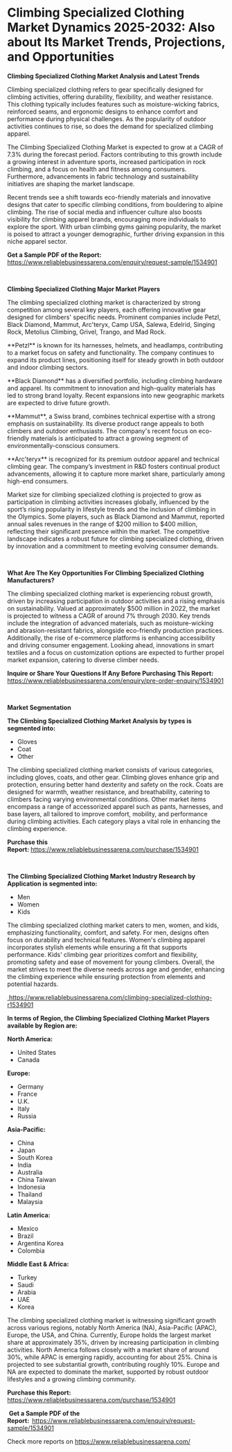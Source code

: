 <p><h1>Climbing Specialized Clothing Market Dynamics 2025-2032: Also about Its Market Trends, Projections, and Opportunities</h1></p><p><strong>Climbing Specialized Clothing Market Analysis and Latest Trends</strong></p>
<p><p>Climbing specialized clothing refers to gear specifically designed for climbing activities, offering durability, flexibility, and weather resistance. This clothing typically includes features such as moisture-wicking fabrics, reinforced seams, and ergonomic designs to enhance comfort and performance during physical challenges. As the popularity of outdoor activities continues to rise, so does the demand for specialized climbing apparel.</p><p>The Climbing Specialized Clothing Market is expected to grow at a CAGR of 7.3% during the forecast period. Factors contributing to this growth include a growing interest in adventure sports, increased participation in rock climbing, and a focus on health and fitness among consumers. Furthermore, advancements in fabric technology and sustainability initiatives are shaping the market landscape. </p><p>Recent trends see a shift towards eco-friendly materials and innovative designs that cater to specific climbing conditions, from bouldering to alpine climbing. The rise of social media and influencer culture also boosts visibility for climbing apparel brands, encouraging more individuals to explore the sport. With urban climbing gyms gaining popularity, the market is poised to attract a younger demographic, further driving expansion in this niche apparel sector.</p></p>
<p><strong>Get a Sample PDF of the Report:&nbsp;</strong> <a href="https://www.reliablebusinessarena.com/enquiry/request-sample/1534901?utm_campaign=2452&utm_medium=2&utm_source=Github&utm_content=ia&utm_term=28022025&utm_id=climbing-specialized-clothing">https://www.reliablebusinessarena.com/enquiry/request-sample/1534901</a></p>
<p>&nbsp;</p>
<p><strong>Climbing Specialized Clothing Major Market Players</strong></p>
<p><p>The climbing specialized clothing market is characterized by strong competition among several key players, each offering innovative gear designed for climbers' specific needs. Prominent companies include Petzl, Black Diamond, Mammut, Arc'teryx, Camp USA, Salewa, Edelrid, Singing Rock, Metolius Climbing, Grivel, Trango, and Mad Rock.</p><p>**Petzl** is known for its harnesses, helmets, and headlamps, contributing to a market focus on safety and functionality. The company continues to expand its product lines, positioning itself for steady growth in both outdoor and indoor climbing sectors.</p><p>**Black Diamond** has a diversified portfolio, including climbing hardware and apparel. Its commitment to innovation and high-quality materials has led to strong brand loyalty. Recent expansions into new geographic markets are expected to drive future growth.</p><p>**Mammut**, a Swiss brand, combines technical expertise with a strong emphasis on sustainability. Its diverse product range appeals to both climbers and outdoor enthusiasts. The company's recent focus on eco-friendly materials is anticipated to attract a growing segment of environmentally-conscious consumers.</p><p>**Arc'teryx** is recognized for its premium outdoor apparel and technical climbing gear. The company’s investment in R&D fosters continual product advancements, allowing it to capture more market share, particularly among high-end consumers.</p><p>Market size for climbing specialized clothing is projected to grow as participation in climbing activities increases globally, influenced by the sport’s rising popularity in lifestyle trends and the inclusion of climbing in the Olympics. Some players, such as Black Diamond and Mammut, reported annual sales revenues in the range of $200 million to $400 million, reflecting their significant presence within the market. The competitive landscape indicates a robust future for climbing specialized clothing, driven by innovation and a commitment to meeting evolving consumer demands.</p></p>
<p>&nbsp;</p>
<p><strong>What Are The Key Opportunities For Climbing Specialized Clothing Manufacturers?</strong></p>
<p><p>The climbing specialized clothing market is experiencing robust growth, driven by increasing participation in outdoor activities and a rising emphasis on sustainability. Valued at approximately $500 million in 2022, the market is projected to witness a CAGR of around 7% through 2030. Key trends include the integration of advanced materials, such as moisture-wicking and abrasion-resistant fabrics, alongside eco-friendly production practices. Additionally, the rise of e-commerce platforms is enhancing accessibility and driving consumer engagement. Looking ahead, innovations in smart textiles and a focus on customization options are expected to further propel market expansion, catering to diverse climber needs.</p></p>
<p><strong>Inquire or Share Your Questions If Any Before Purchasing This Report:</strong> <a href="https://www.reliablebusinessarena.com/enquiry/pre-order-enquiry/1534901?utm_campaign=2452&utm_medium=2&utm_source=Github&utm_content=ia&utm_term=28022025&utm_id=climbing-specialized-clothing">https://www.reliablebusinessarena.com/enquiry/pre-order-enquiry/1534901</a></p>
<p>&nbsp;</p>
<p><strong>Market Segmentation</strong></p>
<p><strong>The Climbing Specialized Clothing Market Analysis by types is segmented into:</strong></p>
<p><ul><li>Gloves</li><li>Coat</li><li>Other</li></ul></p>
<p><p>The climbing specialized clothing market consists of various categories, including gloves, coats, and other gear. Climbing gloves enhance grip and protection, ensuring better hand dexterity and safety on the rock. Coats are designed for warmth, weather resistance, and breathability, catering to climbers facing varying environmental conditions. Other market items encompass a range of accessorized apparel such as pants, harnesses, and base layers, all tailored to improve comfort, mobility, and performance during climbing activities. Each category plays a vital role in enhancing the climbing experience.</p></p>
<p><strong>Purchase this Report:&nbsp;</strong><a href="https://www.reliablebusinessarena.com/purchase/1534901?utm_campaign=2452&utm_medium=2&utm_source=Github&utm_content=ia&utm_term=28022025&utm_id=climbing-specialized-clothing">https://www.reliablebusinessarena.com/purchase/1534901</a></p>
<p>&nbsp;</p>
<p><strong>The Climbing Specialized Clothing Market Industry Research by Application is segmented into:</strong></p>
<p><ul><li>Men</li><li>Women</li><li>Kids</li></ul></p>
<p><p>The climbing specialized clothing market caters to men, women, and kids, emphasizing functionality, comfort, and safety. For men, designs often focus on durability and technical features. Women's climbing apparel incorporates stylish elements while ensuring a fit that supports performance. Kids' climbing gear prioritizes comfort and flexibility, promoting safety and ease of movement for young climbers. Overall, the market strives to meet the diverse needs across age and gender, enhancing the climbing experience while ensuring protection from elements and potential hazards.</p></p>
<p><a href="https://www.reliablebusinessarena.com/climbing-specialized-clothing-r1534901?utm_campaign=2452&utm_medium=2&utm_source=Github&utm_content=ia&utm_term=28022025&utm_id=climbing-specialized-clothing">&nbsp;https://www.reliablebusinessarena.com/climbing-specialized-clothing-r1534901</a></p>
<p><strong>In terms of Region, the Climbing Specialized Clothing Market Players available by Region are:</strong></p>
<p>
    <p> <strong> North America: </strong>
        <ul>
            <li>United States</li>
            <li>Canada</li>
        </ul>
        </p> 
    <p> <strong> Europe: </strong>
        <ul>
            <li>Germany</li>
            <li>France</li>
            <li>U.K.</li>
            <li>Italy</li>
            <li>Russia</li>
        </ul>
        </p> 
    <p> <strong> Asia-Pacific: </strong>
        <ul>
            <li>China</li>
            <li>Japan</li>
            <li>South Korea</li>
            <li>India</li>
            <li>Australia</li>
            <li>China Taiwan</li>
            <li>Indonesia</li>
            <li>Thailand</li>
            <li>Malaysia</li>
        </ul>
        </p> 
    <p> <strong> Latin America: </strong>
        <ul>
            <li>Mexico</li>
            <li>Brazil</li>
            <li>Argentina Korea</li>
            <li>Colombia</li>
        </ul>
        </p> 
    <p> <strong> Middle East & Africa: </strong>
        <ul>
            <li>Turkey</li>
            <li>Saudi</li>
            <li>Arabia</li>
            <li>UAE</li>
            <li>Korea</li>
        </ul>
    </p>
    </p>
<p><p>The climbing specialized clothing market is witnessing significant growth across various regions, notably North America (NA), Asia-Pacific (APAC), Europe, the USA, and China. Currently, Europe holds the largest market share at approximately 35%, driven by increasing participation in climbing activities. North America follows closely with a market share of around 30%, while APAC is emerging rapidly, accounting for about 25%. China is projected to see substantial growth, contributing roughly 10%. Europe and NA are expected to dominate the market, supported by robust outdoor lifestyles and a growing climbing community.</p></p>
<p><strong>Purchase this Report: </strong><a href="https://www.reliablebusinessarena.com/purchase/1534901?utm_campaign=2452&utm_medium=2&utm_source=Github&utm_content=ia&utm_term=28022025&utm_id=climbing-specialized-clothing">https://www.reliablebusinessarena.com/purchase/1534901</a></p>
<p>&nbsp;<strong>Get a Sample PDF of the Report:&nbsp;&nbsp;</strong><a href="https://www.reliablebusinessarena.com/enquiry/request-sample/1534901?utm_campaign=2452&utm_medium=2&utm_source=Github&utm_content=ia&utm_term=28022025&utm_id=climbing-specialized-clothing">https://www.reliablebusinessarena.com/enquiry/request-sample/1534901</a></p>
<p><strong></strong></p>
<p>Check more reports on <a href="https://www.reliablebusinessarena.com/?utm_campaign=2452&utm_medium=2&utm_source=Github&utm_content=ia&utm_term=28022025&utm_id=climbing-specialized-clothing">https://www.reliablebusinessarena.com/</a></p>